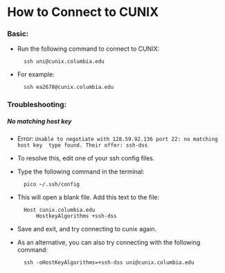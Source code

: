 # How to Connect to CUNIX

### Basic:
- Run the following command to connect to CUNIX:

		ssh uni@cunix.columbia.edu

- For example:

		ssh ea2678@cunix.columbia.edu


### Troubleshooting:

##### No matching host key
- Error: `Unable to negotiate with 128.59.92.136 port 22: no matching host key 
type found. Their offer: ssh-dss`
- To resolve this, edit one of your ssh config files.
- Type the following command in the terminal:

		pico ~/.ssh/config

- This will open a blank file. Add this text to the file:

		Host cunix.columbia.edu
    		HostkeyAlgorithms +ssh-dss

- Save and exit, and try connecting to cunix again.
- As an alternative, you can also try connecting with the following command:

		ssh -oHostKeyAlgorithms=+ssh-dss uni@cunix.columbia.edu
